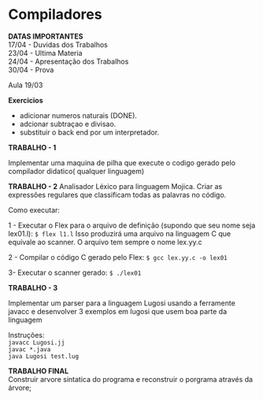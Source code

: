 # Compiladores

**DATAS IMPORTANTES**  
17/04 - Duvidas dos Trabalhos  
23/04 - Ultima Materia  
24/04 - Apresentação dos Trabalhos  
30/04 - Prova

Aula 19/03

**Exercicios**   
- adicionar numeros naturais (DONE).
- adcionar subtraçao e divisao. 
- substituir o back end por um interpretador.    

**TRABALHO - 1**

Implementar uma maquina de pilha que execute o codigo gerado pelo compilador didatico( qualquer linguagem)

**TRABALHO - 2** 
Analisador Léxico para linguagem Mojica.
Criar as expressões regulares que classificam todas as palavras no código.

Como executar:

1 - Executar o Flex para o arquivo de definição (supondo que seu nome seja lex01.l):
	`$ flex l1.l`
	Isso produzirá uma arquivo na linguagem C que equivale ao scanner. O arquivo tem sempre o nome lex.yy.c
	
2 - Compilar o código C gerado pelo Flex:
	`$ gcc lex.yy.c -o lex01`
	
3- Executar o scanner gerado:
	`$ ./lex01`


**TRABALHO - 3**    

Implementar um parser para a linguagem Lugosi usando a ferramente javacc e desenvolver 3 exemplos em lugosi que usem boa parte da linguagem  

Instruções:  
`javacc Lugosi.jj`  
`javac *.java`  
`java Lugosi test.lug`

**TRABALHO FINAL**   
Construir arvore sintatica do programa e reconstruir o porgrama através da árvore;
